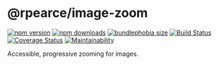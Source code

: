 # @rpearce/image-zoom

[![npm version](https://img.shields.io/npm/v/@rpearce/image-zoom.svg)](https://www.npmjs.com/package/@rpearce/image-zoom) [![npm downloads](https://img.shields.io/npm/dm/@rpearce/image-zoom.svg)](https://www.npmjs.com/package/@rpearce/image-zoom) [![bundlephobia size](https://badgen.net/bundlephobia/minzip/react-medium-image-zoom)](bundlephobia.com/result?p=@rpearce/image-zoom) [![Build Status](https://travis-ci.org/rpearce/@rpearce/image-zoom.svg?branch=master)](https://travis-ci.org/rpearce/@rpearce/image-zoom) [![Coverage Status](https://coveralls.io/repos/github/rpearce/@rpearce/image-zoom/badge.svg?branch=master)](https://coveralls.io/github/rpearce/@rpearce/image-zoom?branch=master) [![Maintainability](https://api.codeclimate.com/v1/badges/8e4debef4b9f0e8acd6e/maintainability)](https://codeclimate.com/github/rpearce/@rpearce/image-zoom/maintainability)

Accessible, progressive zooming for images.

